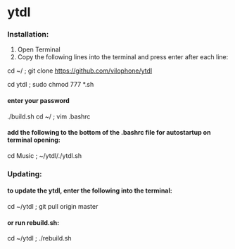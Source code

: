 # ytdl

### Installation:

1. Open Terminal
2. Copy the following lines into the terminal and press enter after each line: 

cd ~/ ; git clone https://github.com/vilophone/ytdl

cd ytdl ; sudo chmod 777 *.sh 
#### enter your password
./build.sh
cd ~/ ; vim .bashrc
#### add the following to the bottom of the .bashrc file for autostartup on terminal opening: 
cd Music ; ~/ytdl/./ytdl.sh

### Updating:
#### to update the ytdl, enter the following into the terminal:
cd ~/ytdl ; git pull origin master
#### or run rebuild.sh:
cd ~/ytdl ; ./rebuild.sh
